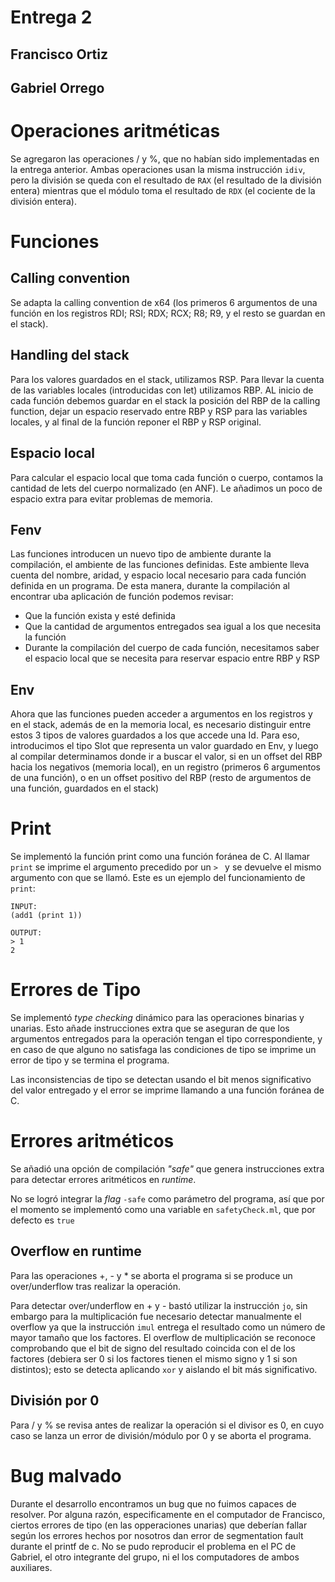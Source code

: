 # Entrega 2
## Francisco Ortiz
## Gabriel Orrego

# Operaciones aritméticas

Se agregaron las operaciones / y %, que no habían sido implementadas en la entrega anterior. Ambas operaciones usan la misma instrucción `idiv`, pero la división se queda con el resultado de `RAX` (el resultado de la división entera) mientras que el módulo toma el resultado de `RDX` (el cociente de la división entera).

# Funciones
## Calling convention
Se adapta la calling convention de x64 (los primeros 6 argumentos de una función en los registros RDI; RSI; RDX; RCX; R8; R9, y el resto se guardan en el stack).

## Handling del stack
Para los valores guardados en el stack, utilizamos RSP. Para llevar la cuenta de las variables locales (introducidas con let) utilizamos RBP. AL inicio de cada función debemos guardar en el stack la posición del RBP de la calling function, dejar un espacio reservado entre RBP y RSP para las variables locales, y al final de la función reponer el RBP y RSP original.

## Espacio local
Para calcular el espacio local que toma cada función o cuerpo, contamos la cantidad de lets del cuerpo normalizado (en ANF). Le añadimos un poco de espacio extra para evitar problemas de memoria.

## Fenv
Las funciones introducen un nuevo tipo de ambiente durante la compilación, el ambiente de las funciones definidas. Este ambiente lleva cuenta del nombre, aridad, y espacio local necesario para cada función definida en un programa. De esta manera, durante la compilación al encontrar uba aplicación de función podemos revisar:
* Que la función exista y esté definida
* Que la cantidad de argumentos entregados sea igual a los que necesita la función
* Durante la compilación del cuerpo de cada función, necesitamos saber el espacio local que se necesita para reservar espacio entre RBP y RSP

## Env
Ahora que las funciones pueden acceder a argumentos en los registros y en el stack, además de en la memoria local, es necesario distinguir entre estos 3 tipos de valores guardados a los que accede una Id. Para eso, introducimos el tipo Slot que representa un valor guardado en Env, y luego al compilar determinamos donde ir a buscar el valor, si en un offset del RBP hacia los negativos (memoria local), en un registro (primeros 6 argumentos de una función), o en un offset positivo del RBP (resto de argumentos de una función, guardados en el stack)

# Print

Se implementó la función print como una función foránea de C. Al llamar `print` se imprime el argumento precedido por un `> ` y se devuelve el mismo argumento con que se llamó. Este es un ejemplo del funcionamiento de `print`:

```
INPUT:
(add1 (print 1))

OUTPUT:
> 1
2
```

# Errores de Tipo

Se implementó _type checking_ dinámico para las operaciones binarias y unarias. Esto añade instrucciones extra que se aseguran de que los argumentos entregados para la operación tengan el tipo correspondiente, y en caso de que alguno no satisfaga las condiciones de tipo se imprime un error de tipo y se termina el programa.

Las inconsistencias de tipo se detectan usando el bit menos significativo del valor entregado y el error se imprime llamando a una función foránea de C.

# Errores aritméticos

Se añadió una opción de compilación _"safe"_ que genera instrucciones extra para detectar errores aritméticos en _runtime_.

No se logró integrar la _flag_ `-safe` como parámetro del programa, así que por el momento se implementó como una variable en `safetyCheck.ml`, que por defecto es `true`
## Overflow en runtime

Para las operaciones +, - y * se aborta el programa si se  produce un over/underflow tras realizar la operación.

Para detectar over/underflow en + y - bastó utilizar la instrucción `jo`, sin embargo para la multiplicación fue necesario detectar manualmente el overflow ya que la instrucción `imul` entrega el resultado como un número de mayor tamaño que los factores. El overflow de multiplicación se reconoce comprobando que el bit de signo del resultado coincida con el de los factores (debiera ser 0 si los factores tienen el mismo signo y 1 si son distintos); esto se detecta aplicando `xor` y aislando el bit más significativo.

## División por 0
Para / y % se revisa antes de realizar la operación si el divisor es 0, en cuyo caso se lanza un error de división/módulo por 0 y se aborta el programa.

# Bug malvado
Durante el desarrollo encontramos un bug que no fuimos capaces de resolver. Por alguna razón, especificamente en el computador de Francisco, ciertos errores de tipo (en las opperaciones unarias) que deberían fallar según los errores hechos por nosotros dan error de segmentation fault durante el printf de c. No se pudo reproducir el problema en el PC de Gabriel, el otro integrante del grupo, ni el los computadores de ambos auxiliares.
